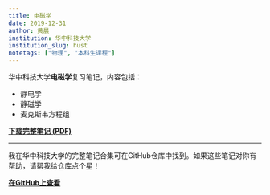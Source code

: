 ```yaml
---
title: 电磁学
date: 2019-12-31
author: 黄晨
institution: 华中科技大学
institution_slug: hust
notetags: ["物理", "本科生课程"]
---
```


华中科技大学**电磁学**复习笔记，内容包括：

- 静电学
- 静磁学
- 麦克斯韦方程组

[**下载完整笔记 (PDF)**](/notes/electromagnetics/pdf/review-electromagnetics.pdf)

---

我在华中科技大学的完整笔记合集可在GitHub仓库中找到。如果这些笔记对你有帮助，请帮我给仓库点个星！

[**在GitHub上查看**](https://github.com/chenx820/HUST-course-notes)
